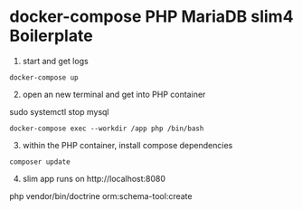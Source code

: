 # docker-compose PHP MariaDB slim4 Boilerplate

1. start and get logs

```
docker-compose up
```

2. open an new terminal and get into PHP container

sudo systemctl stop mysql
```
docker-compose exec --workdir /app php /bin/bash
```

3. within the PHP container, install compose dependencies

```
composer update
```

4. slim app runs on http://localhost:8080

php vendor/bin/doctrine orm:schema-tool:create